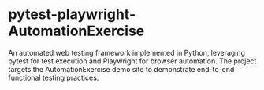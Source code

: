 # pytest-playwright-AutomationExercise
An automated web testing framework implemented in Python, leveraging pytest for test execution and Playwright for browser automation. The project targets the AutomationExercise demo site to demonstrate end-to-end functional testing practices.
